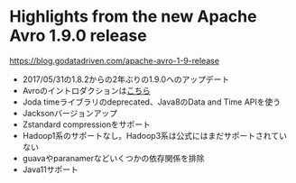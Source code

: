 Highlights from the new Apache Avro 1.9.0 release
==

https://blog.godatadriven.com/apache-avro-1-9-release

* 2017/05/31の1.8.2からの2年ぶりの1.9.0へのアップデート
* Avroのイントロダクションは[こちら](https://binx.io/blog/2018/12/09/apache-avro/?__hstc=153823591.4817983881c0864fef830a24b415bac0.1559053124386.1559053124386.1559053124386.1&__hssc=153823591.1.1559053124387&__hsfp=3596187438)
* Joda timeライブラリのdeprecated、Java8のData and Time APIを使う
* Jacksonバージョンアップ
* Zstandard compressionをサポート
* Hadoop1系のサポートなし。Hadoop3系は公式にはまだサポートされていない
* guavaやparanamerなどいくつかの依存関係を排除
* Java11サポート
